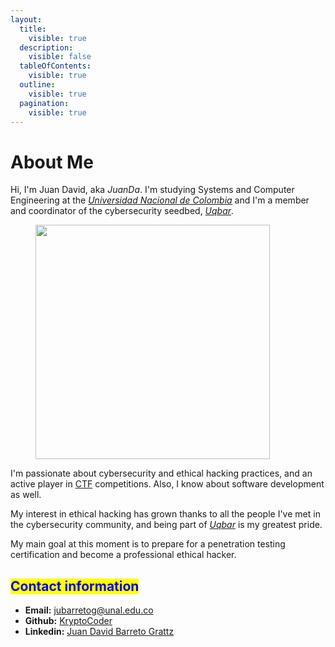 ```yaml
---
layout:
  title:
    visible: true
  description:
    visible: false
  tableOfContents:
    visible: true
  outline:
    visible: true
  pagination:
    visible: true
---
```


# About Me

Hi, I'm Juan David, aka _JuanDa_. I'm studying Systems and Computer Engineering at the [_Universidad Nacional de Colombia_](https://unal.edu.co/) and I'm a member and coordinator of the cybersecurity seedbed, [_Uqbar_](https://www.instagram.com/uqbarun/).

<figure><img src="../.gitbook/assets/image (18) (1) (1) (1).png" alt="" width="375"><figcaption></figcaption></figure>

I'm passionate about cybersecurity and ethical hacking practices, and an active player in [CTF](../practical-skill-development/capture-the-flag-ctf-competitions.md) competitions. Also, I know about software development as well.

My interest in ethical hacking has grown thanks to all the people I've met in the cybersecurity community, and being part of [_Uqbar_](https://www.instagram.com/uqbarun/) is my greatest pride.

My main goal at this moment is to prepare for a penetration testing certification and become a professional ethical hacker.

## <mark style="color:blue;">Contact information</mark>

* **Email:** [jubarretog@unal.edu.co](https://app.gitbook.com/u/cdbSbVEtWCP0IKRHa0p28S49E1o2)
* **Github:** [KryptoCoder](https://github.com/jubarretog)
* **Linkedin:** [Juan David Barreto Grattz](https://www.linkedin.com/in/juan-david-barreto-grattz/)

